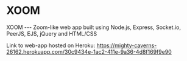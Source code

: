 # XOOM
XOOM --- Zoom-like web app built using Node.js, Express, Socket.io, PeerJS, EJS, jQuery and HTML/CSS

Link to web-app hosted on Heroku: https://mighty-caverns-26162.herokuapp.com/30c9434e-1ac2-411e-9a36-4d8f169f9e90
